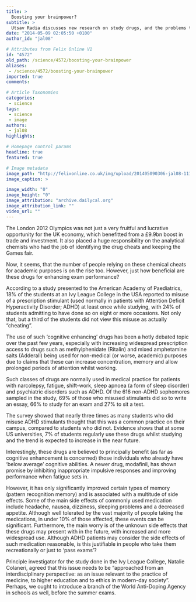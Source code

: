```yaml
---
title: >
  Boosting your brainpower?
subtitle: >
  Utsav Radia discusses new research on study drugs, and the problems they pose
date: "2014-05-09 02:05:50 +0100"
author_id: "jal08"

# Attributes from Felix Online V1
id: "4572"
old_path: /science/4572/boosting-your-brainpower
aliases:
 - /science/4572/boosting-your-brainpower
imported: true
comments:

# Article Taxonomies
categories:
 - science
tags:
 - science
 - image
authors:
 - jal08
highlights:

# Homepage control params
headline: true
featured: true

# Image metadata
image_path: "http://felixonline.co.uk/img/upload/201405090306-jal08-111434-pills.walbridge-01.jpg"
image_caption: >

image_width: "0"
image_height: "0"
image_attribution: "archive.dailycal.org"
image_attribution_link: ""
video_url: ""
---
```


The London 2012 Olympics was not just a very fruitful and lucrative opportunity for the UK economy, which benefitted from a £9.9bn boost in trade and investment. It also placed a huge responsibility on the analytical chemists who had the job of identifying the drug cheats and keeping the Games fair.

Now, it seems, that the number of people relying on these chemical cheats for academic purposes is on the rise too. However, just how beneficial are these drugs for enhancing exam performance?

According to a study presented to the American Academy of Paediatrics, 18% of the students at an Ivy League College in the USA reported to misuse of a prescription stimulant (used normally in patients with Attention Deficit Hyperactivity Disorder; ADHD) at least once while studying, with 24% of students admitting to have done so on eight or more occasions. Not only that, but a third of the students did not view this misuse as actually “cheating”.

The use of such ‘cognitive enhancing’ drugs has been a hotly debated topic over the past few years, especially with increasing widespread prescription access to drugs such as methylphenidate (Ritalin) and mixed amphetamine salts (Adderall) being used for non-medical (or worse, academic) purposes due to claims that these can increase concentration, memory and allow prolonged periods of attention whilst working.

Such classes of drugs are normally used in medical practice for patients with narcolepsy, fatigue, shift-work, sleep apnoea (a form of sleep disorder) and psychiatric disorders such as ADHD. Of the 616 non-ADHD sophomores sampled in the study, 69% of those who misused stimulants did so to write an essay, 66% to study for an exam and 27% to sit a test.

The survey showed that nearly three times as many students who did misuse ADHD stimulants thought that this was a common practice on their campus, compared to students who did not. Evidence shows that at some US universities, 7% of students regularly use these drugs whilst studying and the trend is expected to increase in the near future.

Interestingly, these drugs are believed to principally benefit (as far as cognitive enhancement is concerned) those individuals who already have ‘below average’ cognitive abilities. A newer drug, modafinil, has shown promise by inhibiting inappropriate impulsive responses and improving performance when fatigue sets in.

However, it has only significantly improved certain types of memory (pattern recognition memory) and is associated with a multitude of side effects. Some of the main side effects of commonly used medication include headache, nausea, dizziness, sleeping problems and a decreased appetite. Although well tolerated by the vast majority of people taking the medications, in under 10% of those affected, these events can be significant. Furthermore, the main worry is of the unknown side effects that these drugs may present with in the future, with increased and more widespread use. Although ADHD patients may consider the side effects of such medication reasonable, is this justifiable in people who take them recreationally or just to ‘pass exams’?

Principle investigator for the study done in the Ivy League College, Natalie Colaneri, agreed that this issue needs to be “approached from an interdisciplinary perspective: as an issue relevant to the practice of medicine, to higher education and to ethics in modern-day society”. Perhaps, we ought to introduce a branch of the World Anti-Doping Agency in schools as well, before the summer exams.
